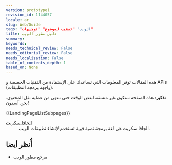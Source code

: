 ```yaml
---
version: prototype1
revision_id: 1144057
locale: ar
slug: Web/Guide
tags: "الويب" "تعقيب لموضوع" "توجيهات"
title: دليل مطور الويب
summary: 
keywords: 
needs_technical_review: False
needs_editorial_review: False
needs_localization: False
table_of_contents_depth: 1
based_on: None
---
```

<p>هذه المقالات توفر المعلومات التي تساعدك على الإستفادة من التقنيات الخصصة و APIs (واجهة برمجة التطبيقات).</p>

<div class="note">
<p><strong>تذكير:</strong> هذه الصفحة ستكون غير منسقة لبعض الوقت حتى ننتهي من عملية نقل المحتوى. نحن آسفون!</p>
</div>

<div>{{LandingPageListSubpages}}</div>

<dl>
 <dt><a href="/en-US/docs/JavaScript" title="/en-US/docs/JavaScript">الجافا سكربت</a></dt>
 <dd>الجافا سكربت هي لغة برمجة نصية قوية تستخدم لإنشاء تطبيقات الويب.</dd>
</dl>

<h2 id="أُنظر_أيضا">أُنظر أيضا</h2>

<ul>
 <li><a href="/en-US/docs/Web/Reference" title="/en-US/docs/Web/Reference">مرجع مطور الويب</a></li>
</ul>

